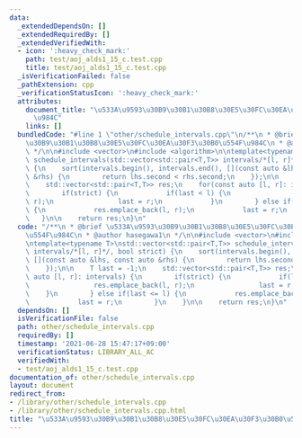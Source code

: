 ```yaml
---
data:
  _extendedDependsOn: []
  _extendedRequiredBy: []
  _extendedVerifiedWith:
  - icon: ':heavy_check_mark:'
    path: test/aoj_alds1_15_c.test.cpp
    title: test/aoj_alds1_15_c.test.cpp
  _isVerificationFailed: false
  _pathExtension: cpp
  _verificationStatusIcon: ':heavy_check_mark:'
  attributes:
    document_title: "\u533A\u9593\u30B9\u30B1\u30B8\u30E5\u30FC\u30EA\u30F3\u30B0\u554F\
      \u984C"
    links: []
  bundledCode: "#line 1 \"other/schedule_intervals.cpp\"\n/**\n * @brief \u533A\u9593\
    \u30B9\u30B1\u30B8\u30E5\u30FC\u30EA\u30F3\u30B0\u554F\u984C\n * @author hasegawa1\n\
    \ */\n\n#include <vector>\n#include <algorithm>\n\ntemplate<typename T>\nstd::vector<std::pair<T,T>>\
    \ schedule_intervals(std::vector<std::pair<T,T>> intervals/*[l, r]*/, bool strict)\
    \ {\n    sort(intervals.begin(), intervals.end(), [](const auto &lhs, const auto\
    \ &rhs) {\n        return lhs.second < rhs.second;\n    });\n\n    T last = -1;\n\
    \    std::vector<std::pair<T,T>> res;\n    for(const auto [l, r]: intervals) {\n\
    \        if(strict) {\n            if(last < l) {\n                res.emplace_back(l,\
    \ r);\n                last = r;\n            }\n        } else if(last <= l)\
    \ {\n            res.emplace_back(l, r);\n            last = r;\n        }\n \
    \   }\n\n    return res;\n}\n"
  code: "/**\n * @brief \u533A\u9593\u30B9\u30B1\u30B8\u30E5\u30FC\u30EA\u30F3\u30B0\
    \u554F\u984C\n * @author hasegawa1\n */\n\n#include <vector>\n#include <algorithm>\n\
    \ntemplate<typename T>\nstd::vector<std::pair<T,T>> schedule_intervals(std::vector<std::pair<T,T>>\
    \ intervals/*[l, r]*/, bool strict) {\n    sort(intervals.begin(), intervals.end(),\
    \ [](const auto &lhs, const auto &rhs) {\n        return lhs.second < rhs.second;\n\
    \    });\n\n    T last = -1;\n    std::vector<std::pair<T,T>> res;\n    for(const\
    \ auto [l, r]: intervals) {\n        if(strict) {\n            if(last < l) {\n\
    \                res.emplace_back(l, r);\n                last = r;\n        \
    \    }\n        } else if(last <= l) {\n            res.emplace_back(l, r);\n\
    \            last = r;\n        }\n    }\n\n    return res;\n}\n"
  dependsOn: []
  isVerificationFile: false
  path: other/schedule_intervals.cpp
  requiredBy: []
  timestamp: '2021-06-28 15:47:17+09:00'
  verificationStatus: LIBRARY_ALL_AC
  verifiedWith:
  - test/aoj_alds1_15_c.test.cpp
documentation_of: other/schedule_intervals.cpp
layout: document
redirect_from:
- /library/other/schedule_intervals.cpp
- /library/other/schedule_intervals.cpp.html
title: "\u533A\u9593\u30B9\u30B1\u30B8\u30E5\u30FC\u30EA\u30F3\u30B0\u554F\u984C"
---
```

